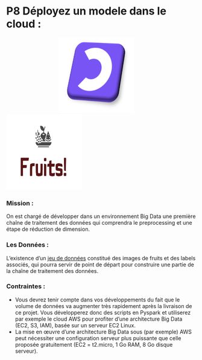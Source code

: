 # P8 Déployez un modele dans le cloud :

<p float="left">
  &emsp;&emsp;&emsp;&emsp;&emsp;&emsp;&emsp;&emsp;&emsp;&emsp;<img src="./imagesProjet/Logo_OpenClassrooms.png" width="200" height="200" />&emsp;&emsp;&emsp;&emsp;&emsp;&emsp;&emsp;&emsp; 
  <img src="./imagesProjet/fruit_logo.png" width="200" height="200" /> 
</p>

### Mission :
<p>On est chargé de développer dans un environnement Big Data une première chaîne de traitement des données qui comprendra le preprocessing et une étape de réduction de dimension.</p>


### Les Données : 
<p>L’existence d’un <a href="https://www.kaggle.com/moltean/fruits">jeu de données</a>&nbsp;constitué des images de fruits et des labels associés, qui pourra servir de point de départ pour construire une partie de la chaîne de traitement des données.</p>

### Contraintes :
<ul>
<li>Vous devrez tenir compte dans vos développements du fait que le volume de données va augmenter très rapidement après la livraison de ce projet. Vous développerez donc des scripts en Pyspark et utiliserez par exemple le cloud AWS pour profiter d’une architecture Big Data (EC2, S3, IAM),&nbsp;basée sur un serveur EC2 Linux.</li>
<li>La mise en œuvre d’une architecture Big Data sous (par exemple) AWS peut nécessiter une configuration serveur plus puissante que celle proposée gratuitement (EC2 = t2.micro, 1 Go RAM, 8 Go disque serveur).</li>
</ul>